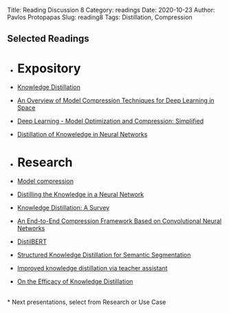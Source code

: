 Title: Reading Discussion 8
Category: readings
Date: 2020-10-23
Author: Pavlos Protopapas
Slug: reading8
Tags: Distillation, Compression



## Selected Readings

- # Expository
- [Knowledge Distillation](https://medium.com/neuralmachine/knowledge-distillation-dc241d7c2322)
- [An Overview of Model Compression Techniques for Deep Learning in Space](https://medium.com/gsi-technology/an-overview-of-model-compression-techniques-for-deep-learning-in-space-3fd8d4ce84e5)
- [Deep Learning - Model Optimization and Compression: Simplified](https://towardsdatascience.com/machine-learning-models-compression-and-quantization-simplified-a302ddf326f2)
- [Distillation of Knoweledge in Neural Networks](https://towardsdatascience.com/distillation-of-knowledge-in-neural-networks-cc02f79698b6)

 
- # Research
- [Model compression](http://www.niculescu-mizil.org/papers/rtpp364-bucila.rev2.pdf)
- [Distilling the Knowledge in a Neural Network](https://arxiv.org/abs/1503.02531)
- [Knowledge Distillation: A Survey](https://arxiv.org/abs/2006.05525)
- [An End-to-End Compression Framework Based on Convolutional Neural Networks](https://arxiv.org/pdf/1708.00838v1.pdf)
- [DistilBERT](https://arxiv.org/pdf/1910.01108.pdf)
- [Structured Knowledge Distillation for Semantic Segmentation](https://openaccess.thecvf.com/content_CVPR_2019/papers/Liu_Structured_Knowledge_Distillation_for_Semantic_Segmentation_CVPR_2019_paper.pdf)
- [Improved knowledge distillation via teacher assistant](https://arxiv.org/abs/1902.03393)
- [On the Efficacy of Knowledge Distillation](https://arxiv.org/pdf/1910.01348.pdf)


    
<br>
* Next presentations, select from Research or Use Case